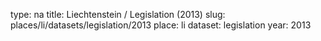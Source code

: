 type: na
title: Liechtenstein / Legislation (2013)
slug: places/li/datasets/legislation/2013
place: li
dataset: legislation
year: 2013
